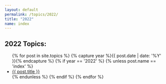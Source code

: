 ```yaml
---
layout: default
permalink: /topics/2022/
title: "2022"
name: index
---
```



<div class="post">
	<h2>2022 Topics:</h2>
	<ul>
	  {% for post in site.topics %}
      {% capture year %}{{ post.date | date: '%Y' }}{% endcapture %}
      {% if year == '2022' %}
      {% unless post.name == 'index' %}
      <li><a href="{{ site.baseurl }}{{ post.url }}">{{ post.title }}</a></li>
      {% endunless %}
      {% endif %}
	  {% endfor %}
	</ul>
</div>
